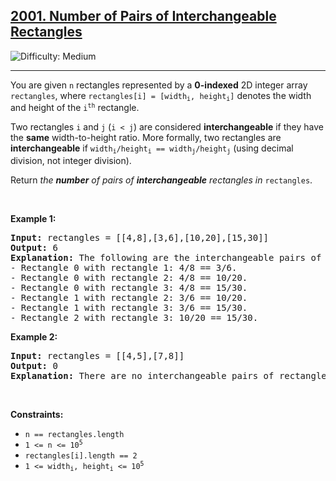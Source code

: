 <h2><a href="https://leetcode.com/problems/number-of-pairs-of-interchangeable-rectangles/description/">2001. Number of Pairs of Interchangeable Rectangles</a></h2> <img src='https://img.shields.io/badge/Difficulty-Medium-yellow' alt='Difficulty: Medium' />
<hr>

<!-- Description -->
<div class="elfjS" data-track-load="description_content"><p>You are given <code>n</code> rectangles represented by a <strong>0-indexed</strong> 2D integer array <code>rectangles</code>, where <code>rectangles[i] = [width<sub>i</sub>, height<sub>i</sub>]</code> denotes the width and height of the <code>i<sup>th</sup></code> rectangle.</p>

<p>Two rectangles <code>i</code> and <code>j</code> (<code>i &lt; j</code>) are considered <strong>interchangeable</strong> if they have the <strong>same</strong> width-to-height ratio. More formally, two rectangles are <strong>interchangeable</strong> if <code>width<sub>i</sub>/height<sub>i</sub> == width<sub>j</sub>/height<sub>j</sub></code> (using decimal division, not integer division).</p>

<p>Return <em>the <strong>number</strong> of pairs of <strong>interchangeable</strong> rectangles in </em><code>rectangles</code>.</p>

<p>&nbsp;</p>
<p><strong class="example">Example 1:</strong></p>

<pre style="position: relative;"><strong>Input:</strong> rectangles = [[4,8],[3,6],[10,20],[15,30]]
<strong>Output:</strong> 6
<strong>Explanation:</strong> The following are the interchangeable pairs of rectangles by index (0-indexed):
- Rectangle 0 with rectangle 1: 4/8 == 3/6.
- Rectangle 0 with rectangle 2: 4/8 == 10/20.
- Rectangle 0 with rectangle 3: 4/8 == 15/30.
- Rectangle 1 with rectangle 2: 3/6 == 10/20.
- Rectangle 1 with rectangle 3: 3/6 == 15/30.
- Rectangle 2 with rectangle 3: 10/20 == 15/30.
<div class="open_grepper_editor" title="Edit &amp; Save To Grepper"></div></pre>

<p><strong class="example">Example 2:</strong></p>

<pre style="position: relative;"><strong>Input:</strong> rectangles = [[4,5],[7,8]]
<strong>Output:</strong> 0
<strong>Explanation:</strong> There are no interchangeable pairs of rectangles.
<div class="open_grepper_editor" title="Edit &amp; Save To Grepper"></div></pre>

<p>&nbsp;</p>
<p><strong>Constraints:</strong></p>

<ul>
	<li><code>n == rectangles.length</code></li>
	<li><code>1 &lt;= n &lt;= 10<sup>5</sup></code></li>
	<li><code>rectangles[i].length == 2</code></li>
	<li><code>1 &lt;= width<sub>i</sub>, height<sub>i</sub> &lt;= 10<sup>5</sup></code></li>
</ul>
</div>

<!-- <h2>
<a href="https://leetcode.com/problems/n-ary-tree-postorder-traversal/submissions/1368490871?envType=daily-question&envId=2024-08-26">Results</a>
</h2>
<p>Runtime: 48ms, beats 38.87%</p>
<p>Memory: 18.28MB, beats 43.75%</p> -->
